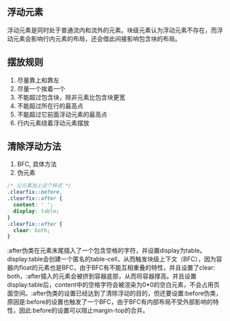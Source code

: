 ## 浮动元素

浮动元素是同时处于普通流内和流外的元素。块级元素认为浮动元素不存在，而浮动元素会影响行内元素的布局，还会借此间接影响包含块的布局。

## 摆放规则

1. 尽量靠上和靠左
2. 尽量一个挨着一个
3. 不能超过包含块，除非元素比包含块更宽
4. 不能超过所在行的最高点
5. 不能超过它前面浮动元素的最高点
6. 行内元素绕着浮动元素摆放

## 清除浮动方法

1. BFC, 具体方法
2. 伪元素

```css
/* 父元素加上这个样式 */
.clearfix::before,
.clearfix::after {
  content: ' ';
  display: table;
}
.clearfix::after {
  clear: both;
}
```

:after伪类在元素末尾插入了一个包含空格的字符，并设置display为table。display:table会创建一个匿名的table-cell，从而触发块级上下文（BFC），因为容器内float的元素也是BFC，由于BFC有不能互相重叠的特性，并且设置了clear: both，:after插入的元素会被挤到容器底部，从而将容器撑高。并且设置display:table后，content中的空格字符会被渲染为0*0的空白元素，不会占用页面空间。:after伪类的设置已经达到了清除浮动的目的，但还要设置:before伪类，原因是:before的设置也触发了一个BFC，由于BFC有内部布局不受外部影响的特性，因此:before的设置可以阻止margin-top的合并。
